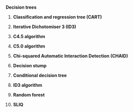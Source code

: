 **Decision trees** 

1.	**Classification and regression tree (CART)** 

2.	**Iterative Dichotomiser 3 (ID3)** 

3.	**C4.5 algorithm** 

4.	**C5.0 algorithm** 

5.	**Chi-squared Automatic Interaction Detection (CHAID)**

6.	**Decision stump** 

7.	**Conditional decision tree** 

8.	**ID3 algorithm** 

9.	**Random forest** 

10.	**SLIQ**


